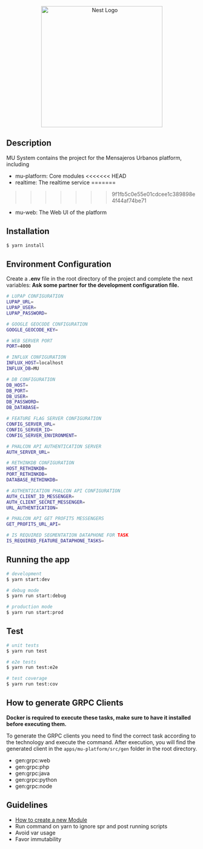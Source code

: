 <p align="center">
  <a href="https://mensajerosurbanos.com/" target="blank"><img src="https://i2.wp.com/capplatam.com/wp-content/uploads/2019/10/Logo-MU.png?w=920&ssl=1" width="320" alt="Nest Logo" /></a>
</p>

## Description

MU System contains the project for the Mensajeros Urbanos platform, including

- mu-platform: Core modules
<<<<<<< HEAD
- realtime: The realtime service
=======
>>>>>>> 9f1fb5c0e55e01cdcee1c389898e4f44af74be71
- mu-web: The Web UI of the platform

## Installation

```bash
$ yarn install
```

## Environment Configuration

Create a **.env** file in the root directory of the project and complete the next variables:
**Ask some partner for the development configuration file.**

```bash
# LUPAP CONFIGURATION
LUPAP_URL=
LUPAP_USER=
LUPAP_PASSWORD=

# GOOGLE GEOCODE CONFIGURATION
GOOGLE_GEOCODE_KEY=

# WEB SERVER PORT
PORT=4000

# INFLUX CONFIGURATION
INFLUX_HOST=localhost
INFLUX_DB=MU

# DB CONFIGURATION
DB_HOST=
DB_PORT=
DB_USER=
DB_PASSWORD=
DB_DATABASE=

# FEATURE FLAG SERVER CONFIGURATION
CONFIG_SERVER_URL=
CONFIG_SERVER_ID=
CONFIG_SERVER_ENVIRONMENT=

# PHALCON API AUTHENTICATION SERVER
AUTH_SERVER_URL=

# RETHINKDB CONFIGURATION
HOST_RETHINKDB=
PORT_RETHINKDB=
DATABASE_RETHINKDB=

# AUTHENTICATION PHALCON API CONFIGURATION
AUTH_CLIENT_ID_MESSENGER=
AUTH_CLIENT_SECRET_MESSENGER=
URL_AUTHENTICATION=

# PHALCON API GET PROFITS MESSENGERS
GET_PROFITS_URL_API=

# IS REQUIRED SEGMENTATION DATAPHONE FOR TASK
IS_REQUIRED_FEATURE_DATAPHONE_TASKS=
```

## Running the app

```bash
# development
$ yarn start:dev

# debug mode
$ yarn run start:debug

# production mode
$ yarn run start:prod
```

## Test

```bash
# unit tests
$ yarn run test

# e2e tests
$ yarn run test:e2e

# test coverage
$ yarn run test:cov
```

## How to generate GRPC Clients

**Docker is required to execute these tasks, make sure to have it installed before executing them.**

To generate the GRPC clients you need to find the correct task according to the technology and execute the command.
After execution, you will find the generated client in the `apps/mu-platform/src/gen` folder in the root directory.

- gen:grpc:web
- gen:grpc:php
- gen:grpc:java
- gen:grpc:python
- gen:grpc:node

## Guidelines

- [How to create a new Module](https://gitlab.com/mu-team/internal-documentation/-/wikis/Creaci%C3%B3n-nuevo-m%C3%B3dulo)
- Run command on yarn to ignore spr and post running scripts
- Avoid var usage
- Favor immutability
